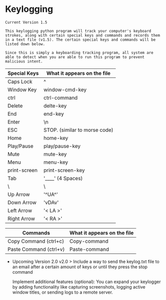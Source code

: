 # Keylogging
    Current Version 1.5

    This keylogging python program will track your computer's keyboard strokes, along with certain special keys and commands and records them in a text file (v1.5). The certain special keys and commands will be listed down below.

    Since this is simply a keyboarding tracking program, all system are able to detect when you are able to run this program to prevent malicious intent.


| Special Keys   | What it appears on the file   |
|----------------|-------------------------------|
| Caps Lock      | ^                             |
| Window Key     | window-cmd-key                |
| ctrl           | ctrl-command                  |
| Delete         | delte-key                     |
| End            | end-key                       |
| Enter          | \n                            |
| ESC            | STOP. (similar to morse code) |
| Home           | home-key                      |
| Play/Pause     | play/pause-key                |
| Mute           | mute-key                      |
| Menu           | menu-key                      |
| print-screen   | print-screen-key              |
| Tab            | '____' (4 Spaces)             |
| \\             | \                             |
| Up Arrow       | '^UA^'                          |
| Down Arrow     | 'vDAv'                          |
| Left Arrow     | '< LA >'                          |
| Right Arrow    | '< RA >'                          |


| Commands                | What it appears on the file   |
|-------------------------|-------------------------------|
| Copy Command (ctrl+c)   | Copy-command                  |
| Paste Command (ctrl+v)  | Paste-command                 |


+ Upcoming Version 2.0
    v2.0 > Include a way to send the keylog.txt file to an email after a certain amount of keys or until they press the stop command
    
    Implement additional features (optional): You can expand your keylogger by adding functionality like capturing screenshots, logging active window titles, or sending logs to a remote server.
